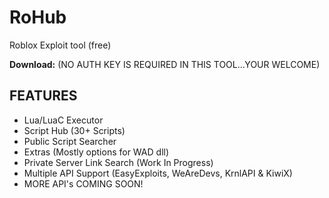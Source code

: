 # RoHub
Roblox Exploit tool (free)

**Download:** 
(NO AUTH KEY IS REQUIRED IN THIS TOOL...YOUR WELCOME)

## FEATURES
  * Lua/LuaC Executor
  * Script Hub (30+ Scripts)
  * Public Script Searcher
  * Extras (Mostly options for WAD dll)
  * Private Server Link Search (Work In Progress)
  * Multiple API Support (EasyExploits, WeAreDevs, KrnlAPI & KiwiX)
  * MORE API's COMING SOON!
